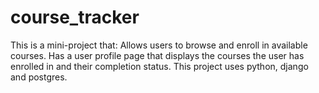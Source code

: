 # course_tracker
This is a mini-project that:
    Allows users to browse and enroll in available courses.
    Has a user profile page that displays the courses the user has enrolled in and their completion status.
This project uses python, django and postgres.
